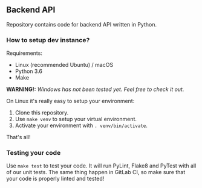 Backend API
-----------

Repository contains code for backend API written in Python.

### How to setup dev instance?
Requirements:
- Linux (recommended Ubuntu) / macOS
- Python 3.6
- Make

**WARNING!:** *Windows has not been tested yet. Feel free to check it out.*

On Linux it's really easy to setup your environment:
1. Clone this repository.
2. Use `make venv` to setup your virtual environment.
3. Activate your environment with `. venv/bin/activate`.

That's all!

### Testing your code
Use `make test` to test your code. It will run PyLint, Flake8 and PyTest
 with all of our unit tests. The same thing happen in GitLab CI, so make
 sure that your code is properly linted and tested!
